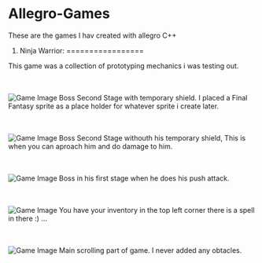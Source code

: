 Allegro-Games
=============

These are the games I hav created with allegro C++

1. Ninja Warrior:
=================
<p>
This game was a collection of prototyping mechanics i was testing out.
</p><p><br/>
<br/><img src="http://i.imgur.com/cqmsF6es.jpg" alt="Game Image">
Boss Second Stage with temporary shield. I placed a Final Fantasy sprite as a place holder for whatever sprite i create later.
</p><p><br/>
<br/><img src="http://i.imgur.com/Jiq1b1Qs.jpg" alt="Game Image">
Boss Second Stage withouth his temporary shield, This is when you can aproach him and do damage to him.
</p><p><br/>
<br/><img src="http://i.imgur.com/PHi7LuLs.jpg" alt="Game Image">
Boss in his first stage when he does his push attack.
</p><p><br/>
<br/><img src="http://i.imgur.com/dnvquZVs.jpg" alt="Game Image">
You have your inventory in the top left corner there is a spell in there :) ...
</p><p><br/>
<br/><img src="http://i.imgur.com/IIH6GjGs.jpg" alt="Game Image">
Main scrolling part of game. I never added any obtacles.
</p><br/>

